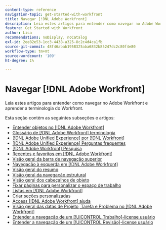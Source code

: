 ```yaml
---
content-type: reference
navigation-topic: get-started-with-workfront
title: Navegar [!DNL Adobe Workfront]
description: Leia estes artigos para entender como navegar no Adobe Workfront e aprender a terminologia do Workfront.
feature: Get Started with Workfront
author: Lisa
recommendations: noDisplay, noCatalog
exl-id: 2ee82e53-1cc3-4438-a325-8c2c4d4ca1fb
source-git-commit: 48f46abab1958325aba6832b85247dc2c80f4e80
workflow-type: tm+mt
source-wordcount: '109'
ht-degree: 1%

---
```


# Navegar [!DNL Adobe Workfront]

Leia estes artigos para entender como navegar no Adobe Workfront e aprender a terminologia do Workfront.

Esta seção contém as seguintes subseções e artigos:

* [Entender objetos no [!DNL Adobe Workfront]](../../workfront-basics/navigate-workfront/workfront-navigation/understand-objects.md)
* [Glossário de [!DNL Adobe Workfront] terminologia](../../workfront-basics/navigate-workfront/workfront-navigation/workfront-terminology-glossary.md)
* [[!DNL Adobe Unified Experience] por [!DNL Workfront]](/help/quicksilver/workfront-basics/navigate-workfront/workfront-navigation/adobe-unified-experience.md)
* [[!DNL Adobe Unified Experience] Perguntas frequentes](/help/quicksilver/workfront-basics/navigate-workfront/workfront-navigation/unified-experience-faq.md)
* [[!DNL Adobe Workfront] Pesquisa](../../workfront-basics/navigate-workfront/search/search.md)
* [Recentes e favoritos em [!DNL Adobe Workfront]](../../workfront-basics/navigate-workfront/recent-and-favorites/recent-and-favorites.md)
* [Visão geral da barra de navegação superior](../../workfront-basics/the-new-workfront-experience/global-navigation-overview.md)
* [Navegação à esquerda em [!DNL Adobe Workfront]](../../workfront-basics/the-new-workfront-experience/simplified-left-navigation.md)
* [Visão geral do resumo](../../workfront-basics/the-new-workfront-experience/summary-overview.md)
* [Visão geral da navegação estrutural](../../workfront-basics/the-new-workfront-experience/breadcrumb-overview.md)
* [Visão geral dos cabeçalhos de objeto](../../workfront-basics/the-new-workfront-experience/new-object-headers.md)
* [Fixar páginas para personalizar o espaço de trabalho](../../workfront-basics/the-new-workfront-experience/pin-pages.md)
* [Listas em [!DNL Adobe Workfront]](../../workfront-basics/navigate-workfront/use-lists/lists.md)
* [Criar seções personalizadas](/help/quicksilver/workfront-basics/manage-your-account-and-profile/configuring-your-user-profile/create-custom-tabs.md)
* [Access [!DNL Adobe Workfront] ajuda](../../workfront-basics/navigate-workfront/workfront-navigation/access-workfront-help.md)
* [Visão geral das datas de Projeto, Tarefa e Problema no [!DNL Adobe Workfront]](../../workfront-basics/navigate-workfront/workfront-navigation/definitions-pti-dates.md)
* [Entender a navegação de um [!UICONTROL Trabalho]-license usuário](../../workfront-basics/navigate-workfront/workfront-navigation/worker-global-navigation-bar.md)
* [Entender a navegação de um [!UICONTROL Revisão]-license usuário](../../workfront-basics/navigate-workfront/workfront-navigation/reviewer-global-navigation-bar.md)
